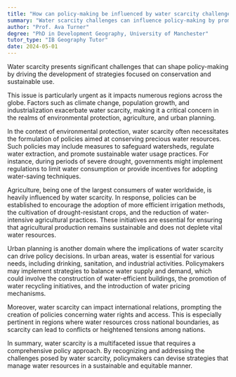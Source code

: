 ```yaml
---
title: "How can policy-making be influenced by water scarcity challenges?"
summary: "Water scarcity challenges can influence policy-making by prompting the development of conservation and sustainable usage strategies."
author: "Prof. Ava Turner"
degree: "PhD in Development Geography, University of Manchester"
tutor_type: "IB Geography Tutor"
date: 2024-05-01
---
```


Water scarcity presents significant challenges that can shape policy-making by driving the development of strategies focused on conservation and sustainable use.

This issue is particularly urgent as it impacts numerous regions across the globe. Factors such as climate change, population growth, and industrialization exacerbate water scarcity, making it a critical concern in the realms of environmental protection, agriculture, and urban planning.

In the context of environmental protection, water scarcity often necessitates the formulation of policies aimed at conserving precious water resources. Such policies may include measures to safeguard watersheds, regulate water extraction, and promote sustainable water usage practices. For instance, during periods of severe drought, governments might implement regulations to limit water consumption or provide incentives for adopting water-saving techniques.

Agriculture, being one of the largest consumers of water worldwide, is heavily influenced by water scarcity. In response, policies can be established to encourage the adoption of more efficient irrigation methods, the cultivation of drought-resistant crops, and the reduction of water-intensive agricultural practices. These initiatives are essential for ensuring that agricultural production remains sustainable and does not deplete vital water resources.

Urban planning is another domain where the implications of water scarcity can drive policy decisions. In urban areas, water is essential for various needs, including drinking, sanitation, and industrial activities. Policymakers may implement strategies to balance water supply and demand, which could involve the construction of water-efficient buildings, the promotion of water recycling initiatives, and the introduction of water pricing mechanisms.

Moreover, water scarcity can impact international relations, prompting the creation of policies concerning water rights and access. This is especially pertinent in regions where water resources cross national boundaries, as scarcity can lead to conflicts or heightened tensions among nations.

In summary, water scarcity is a multifaceted issue that requires a comprehensive policy approach. By recognizing and addressing the challenges posed by water scarcity, policymakers can devise strategies that manage water resources in a sustainable and equitable manner.
    